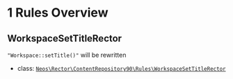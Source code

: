 # 1 Rules Overview

## WorkspaceSetTitleRector

`"Workspace::setTitle()"` will be rewritten

- class: [`Neos\Rector\ContentRepository90\Rules\WorkspaceSetTitleRector`](../src/ContentRepository90/Rules/WorkspaceSetTitleRector.php)

<br>
